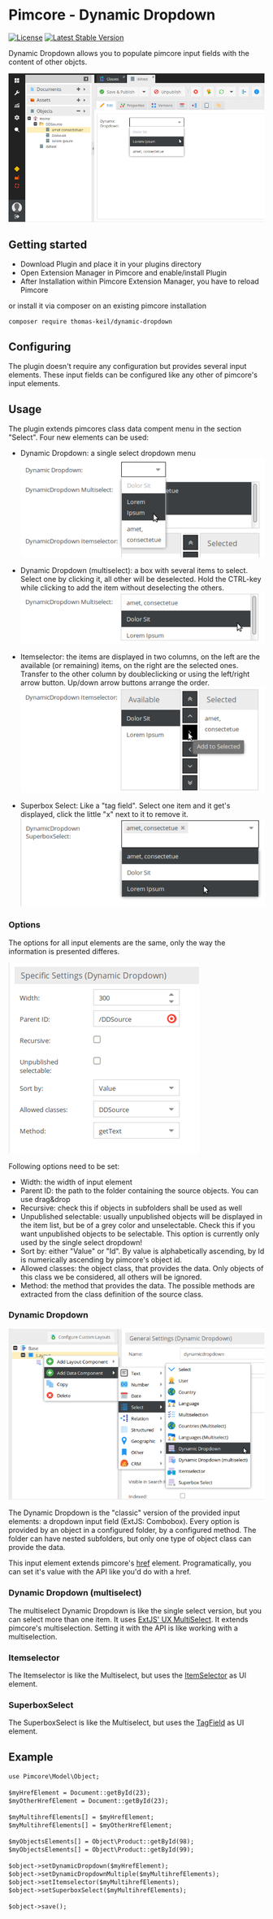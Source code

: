 # Pimcore - Dynamic Dropdown

[![License](https://poser.pugx.org/thomas-keil/dynamic-dropdown/license)](https://packagist.org/packages/thomas-keil/dynamic-dropdown)  [![Latest Stable Version](https://poser.pugx.org/thomas-keil/dynamic-dropdown/v/stable)](https://packagist.org/packages/thomas-keil/dynamic-dropdown)

Dynamic Dropdown allows you to populate pimcore input fields with the content of other objcts.

![Interface](docs/DynamicDropdown.png)

## Getting started

* Download Plugin and place it in your plugins directory
* Open Extension Manager in Pimcore and enable/install Plugin
* After Installation within Pimcore Extension Manager, you have to reload Pimcore

or install it via composer on an existing pimcore installation

```
composer require thomas-keil/dynamic-dropdown
```

## Configuring

The plugin doesn't require any configuration but provides several input elements.
These input fields can be configured like any other of pimcore's input elements.

## Usage

The plugin extends pimcores class data compent menu in the section "Select".
Four new elements can be used:

* Dynamic Dropdown: a single select dropdown menu
  ![Single select example](docs/singleselect_example.png)

* Dynamic Dropdown (multiselect): a box with several items to select. Select one
  by clicking it, all other will be deselected. Hold the CTRL-key while clicking
  to add the item without deselecting the others.
  ![Multiselect example](docs/multiselect_example.png)
  
* Itemselector: the items are displayed in two columns, on the left are the available
  (or remaining) items, on the right are the selected ones.
  Transfer to the other column by doubleclicking or using the left/right arrow button.
  Up/down arrow buttons arrange the order.
  ![Itemselector example](docs/itemselector_example.png)
    
* Superbox Select: Like a "tag field". Select one item and it get's displayed,
  click the little "x" next to it to remove it.
  ![Superbox Select example](docs/superboxselect_example.png)
    
### Options

The options for all input elements are the same, only the way the information is
presented differes.

![Options](docs/options.png)

Following options need to be set:

* Width: the width of input element
* Parent ID: the path to the folder containing the source objects. You can use drag&drop
* Recursive: check this if objects in subfolders shall be used as well
* Unpublished selectable: usually unpublished objects will be displayed in the item list, but be of a grey color and unselectable. Check this if you want unpublished objects to be selectable. This option is currently only used by the single select dropdown!
* Sort by: either "Value" or "Id". By value is alphabetically ascending, by Id is numerically ascending by pimcore's object id.
* Allowed classes: the object class, that provides the data. Only objects of this class we be considered, all others will be ignored.
* Method: the method that provides the data. The possible methods are extracted from the class definition of the source class.



### Dynamic Dropdown

![Dynamic Dropdown](docs/datacomponent_dynamicdropdown.png)

The Dynamic Dropdown is the "classic" version of the provided input elements:
a dropdown input field (ExtJS: Combobox). Every option is provided by an object
in a configured folder, by a configured method.
The folder can have nested subfolders, but only one type of object class can provide
the data.

This input element extends pimcore's [href](https://www.pimcore.org/docs/latest/Objects/Object_Classes/Data_Types/Relation_Types.html) element. 
Programatically, you can set it's value with the API like you'd do with a href.

### Dynamic Dropdown (multiselect)

The multiselect Dynamic Dropdown is like the single select version, but you can select 
more than one item. It uses [ExtJS' UX MultiSelect](http://docs.sencha.com/extjs/6.0.2/classic/Ext.ux.form.MultiSelect.html).
It extends pimcore's multiselection. Setting it with the API is like working with a
multiselection.

### Itemselector

The Itemselector is like the Multiselect, but uses the [ItemSelector](http://docs.sencha.com/extjs/6.0.2/classic/Ext.ux.form.ItemSelector.html)
as UI element.

### SuperboxSelect

The SuperboxSelect is like the Multiselect, but uses the [TagField](http://docs.sencha.com/extjs/6.0.2/classic/Ext.form.field.Tag.html)
as UI element.

## Example

```
use Pimcore\Model\Object;
  
$myHrefElement = Document::getById(23);
$myOtherHrefElement = Document::getById(23);
 
$myMultihrefElements[] = $myHrefElement;
$myMultihrefElements[] = $myOtherHrefElement;
 
$myObjectsElements[] = Object\Product::getById(98);
$myObjectsElements[] = Object\Product::getById(99);
 
$object->setDynamicDropdown($myHrefElement);
$object->setDynamicDropdownMultiple($myMultihrefElements);
$object->setItemselector($myMultihrefElements);
$object->setSuperboxSelect($myMultihrefElements);
 
$object->save();
```